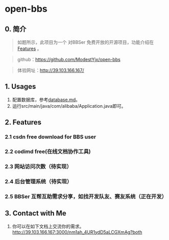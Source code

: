 # open-bbs

## 0. 简介

> 如题所示，此项目为一个 对BBSer 免费开放的开源项目，功能介绍在[Features](https://github.com/ModestYjx/open-bbs#2-feature)
。

> github：https://github.com/ModestYjx/open-bbs

> 体验网址：http://39.103.166.167/

## 1. Usages

1. 配置数据库，参考[database.md](./doc/database.md)。
2. 运行src/main/java/com/alibaba/Application.java即可。

## 2. Features

### 2.1 csdn free download for BBS user

### 2.2 codimd free(在线文档协作工具)

### 2.3 网站访问次数（待实现）

### 2.4 后台管理系统（待实现）

### 2.5 BBSer 互帮互助需求分享，如找开发队友、赛友系统（正在开发）

## 3. Contact with Me

1. 你可以在如下文档上交流你的需求。http://39.103.166.167:3000/nm1ah_4UR1ydD5aLCGXmAg?both